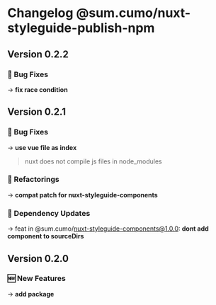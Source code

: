 # Changelog @sum.cumo/nuxt-styleguide-publish-npm

## Version 0.2.2

### 🐞 Bug Fixes

→ **fix race condition**


## Version 0.2.1

### 🐞 Bug Fixes

→ **use vue file as index**
> nuxt does not compile js files in node_modules
> 
> 

### 🔨 Refactorings

→ **compat patch for nuxt-styleguide-components**

### 🔄  Dependency Updates

→ feat in @sum.cumo/nuxt-styleguide-components@1.0.0: **dont add component to sourceDirs**


## Version 0.2.0

### 🆕  New Features

→ **add package**


